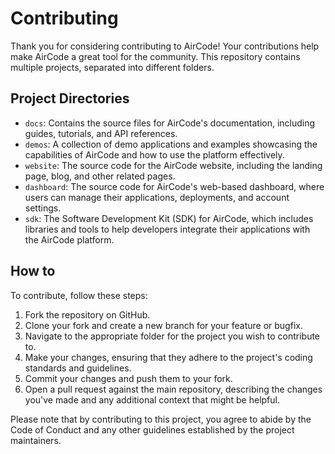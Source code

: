 # Contributing

Thank you for considering contributing to AirCode! Your contributions help make AirCode a great tool for the community. This repository contains multiple projects, separated into different folders.

## Project Directories

- `docs`: Contains the source files for AirCode's documentation, including guides, tutorials, and API references.
- `demos`: A collection of demo applications and examples showcasing the capabilities of AirCode and how to use the platform effectively.
- `website`: The source code for the AirCode website, including the landing page, blog, and other related pages.
- `dashboard`: The source code for AirCode's web-based dashboard, where users can manage their applications, deployments, and account settings.
- `sdk`: The Software Development Kit (SDK) for AirCode, which includes libraries and tools to help developers integrate their applications with the AirCode platform.

## How to

To contribute, follow these steps:

1. Fork the repository on GitHub.
2. Clone your fork and create a new branch for your feature or bugfix.
3. Navigate to the appropriate folder for the project you wish to contribute to.
4. Make your changes, ensuring that they adhere to the project's coding standards and guidelines.
5. Commit your changes and push them to your fork.
6. Open a pull request against the main repository, describing the changes you've made and any additional context that might be helpful.

Please note that by contributing to this project, you agree to abide by the Code of Conduct and any other guidelines established by the project maintainers.
